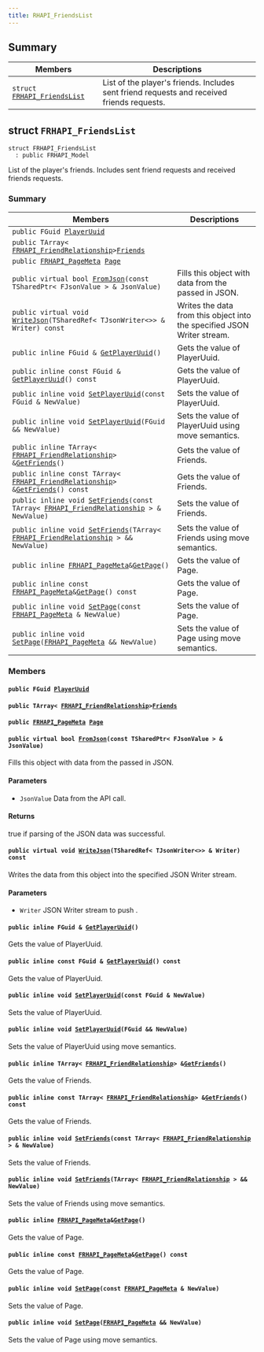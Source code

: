 ```yaml
---
title: RHAPI_FriendsList
---
```


## Summary

 Members                        | Descriptions                                
--------------------------------|---------------------------------------------
`struct `[`FRHAPI_FriendsList`](#structFRHAPI__FriendsList) | List of the player&#39;s friends. Includes sent friend requests and received friends requests.

## struct `FRHAPI_FriendsList` <a id="structFRHAPI__FriendsList"></a>

```
struct FRHAPI_FriendsList
  : public FRHAPI_Model
```

List of the player&#39;s friends. Includes sent friend requests and received friends requests.

### Summary

 Members                        | Descriptions                                
--------------------------------|---------------------------------------------
`public FGuid `[`PlayerUuid`](#structFRHAPI__FriendsList_1a00993f4b19d7fda1904312a3eb2a721b) | 
`public TArray< `[`FRHAPI_FriendRelationship`](RHAPI_FriendRelationship.md#structFRHAPI__FriendRelationship)` > `[`Friends`](#structFRHAPI__FriendsList_1ab0a6ee5eb6e5ebeaaa99474ef95b5af2) | 
`public `[`FRHAPI_PageMeta`](RHAPI_PageMeta.md#structFRHAPI__PageMeta)` `[`Page`](#structFRHAPI__FriendsList_1a6b5c622ef326cc1ecf38070ec82ba6ef) | 
`public virtual bool `[`FromJson`](#structFRHAPI__FriendsList_1a4fa987a488b777087c6a5babb387321f)`(const TSharedPtr< FJsonValue > & JsonValue)` | Fills this object with data from the passed in JSON.
`public virtual void `[`WriteJson`](#structFRHAPI__FriendsList_1a8bf5e6ea4da5af8c400652b6a88892b7)`(TSharedRef< TJsonWriter<>> & Writer) const` | Writes the data from this object into the specified JSON Writer stream.
`public inline FGuid & `[`GetPlayerUuid`](#structFRHAPI__FriendsList_1a77a2a4ab921922160437b22c8198fbc1)`()` | Gets the value of PlayerUuid.
`public inline const FGuid & `[`GetPlayerUuid`](#structFRHAPI__FriendsList_1a8eabd6c72d7710f20eaadba1085ab064)`() const` | Gets the value of PlayerUuid.
`public inline void `[`SetPlayerUuid`](#structFRHAPI__FriendsList_1ac846a842d64a2297ef77339daba6b6e0)`(const FGuid & NewValue)` | Sets the value of PlayerUuid.
`public inline void `[`SetPlayerUuid`](#structFRHAPI__FriendsList_1aaeba4c5ef95ab1e0d2c8238a0d8583de)`(FGuid && NewValue)` | Sets the value of PlayerUuid using move semantics.
`public inline TArray< `[`FRHAPI_FriendRelationship`](RHAPI_FriendRelationship.md#structFRHAPI__FriendRelationship)` > & `[`GetFriends`](#structFRHAPI__FriendsList_1af808143843707a5b8bb1decb82ed8fe0)`()` | Gets the value of Friends.
`public inline const TArray< `[`FRHAPI_FriendRelationship`](RHAPI_FriendRelationship.md#structFRHAPI__FriendRelationship)` > & `[`GetFriends`](#structFRHAPI__FriendsList_1a96a0abf9001329b31c2fbc765bb7eb7a)`() const` | Gets the value of Friends.
`public inline void `[`SetFriends`](#structFRHAPI__FriendsList_1a1a782c725bc5a3e7a67769b7b637375b)`(const TArray< `[`FRHAPI_FriendRelationship`](RHAPI_FriendRelationship.md#structFRHAPI__FriendRelationship)` > & NewValue)` | Sets the value of Friends.
`public inline void `[`SetFriends`](#structFRHAPI__FriendsList_1a0aa3576297ab9110810e1008f8479171)`(TArray< `[`FRHAPI_FriendRelationship`](RHAPI_FriendRelationship.md#structFRHAPI__FriendRelationship)` > && NewValue)` | Sets the value of Friends using move semantics.
`public inline `[`FRHAPI_PageMeta`](RHAPI_PageMeta.md#structFRHAPI__PageMeta)` & `[`GetPage`](#structFRHAPI__FriendsList_1ab1f06c56d1df9372a91ab0ca777ff95b)`()` | Gets the value of Page.
`public inline const `[`FRHAPI_PageMeta`](RHAPI_PageMeta.md#structFRHAPI__PageMeta)` & `[`GetPage`](#structFRHAPI__FriendsList_1a3455d176b11020fba24c22f1dc29b674)`() const` | Gets the value of Page.
`public inline void `[`SetPage`](#structFRHAPI__FriendsList_1aefeaaab68d0e631aa4423c256b31dc1e)`(const `[`FRHAPI_PageMeta`](RHAPI_PageMeta.md#structFRHAPI__PageMeta)` & NewValue)` | Sets the value of Page.
`public inline void `[`SetPage`](#structFRHAPI__FriendsList_1a8afae802144c271fe20b1595c4b19490)`(`[`FRHAPI_PageMeta`](RHAPI_PageMeta.md#structFRHAPI__PageMeta)` && NewValue)` | Sets the value of Page using move semantics.

### Members

#### `public FGuid `[`PlayerUuid`](#structFRHAPI__FriendsList_1a00993f4b19d7fda1904312a3eb2a721b) <a id="structFRHAPI__FriendsList_1a00993f4b19d7fda1904312a3eb2a721b"></a>

#### `public TArray< `[`FRHAPI_FriendRelationship`](RHAPI_FriendRelationship.md#structFRHAPI__FriendRelationship)` > `[`Friends`](#structFRHAPI__FriendsList_1ab0a6ee5eb6e5ebeaaa99474ef95b5af2) <a id="structFRHAPI__FriendsList_1ab0a6ee5eb6e5ebeaaa99474ef95b5af2"></a>

#### `public `[`FRHAPI_PageMeta`](RHAPI_PageMeta.md#structFRHAPI__PageMeta)` `[`Page`](#structFRHAPI__FriendsList_1a6b5c622ef326cc1ecf38070ec82ba6ef) <a id="structFRHAPI__FriendsList_1a6b5c622ef326cc1ecf38070ec82ba6ef"></a>

#### `public virtual bool `[`FromJson`](#structFRHAPI__FriendsList_1a4fa987a488b777087c6a5babb387321f)`(const TSharedPtr< FJsonValue > & JsonValue)` <a id="structFRHAPI__FriendsList_1a4fa987a488b777087c6a5babb387321f"></a>

Fills this object with data from the passed in JSON.

#### Parameters
* `JsonValue` Data from the API call.

#### Returns
true if parsing of the JSON data was successful.

#### `public virtual void `[`WriteJson`](#structFRHAPI__FriendsList_1a8bf5e6ea4da5af8c400652b6a88892b7)`(TSharedRef< TJsonWriter<>> & Writer) const` <a id="structFRHAPI__FriendsList_1a8bf5e6ea4da5af8c400652b6a88892b7"></a>

Writes the data from this object into the specified JSON Writer stream.

#### Parameters
* `Writer` JSON Writer stream to push .

#### `public inline FGuid & `[`GetPlayerUuid`](#structFRHAPI__FriendsList_1a77a2a4ab921922160437b22c8198fbc1)`()` <a id="structFRHAPI__FriendsList_1a77a2a4ab921922160437b22c8198fbc1"></a>

Gets the value of PlayerUuid.

#### `public inline const FGuid & `[`GetPlayerUuid`](#structFRHAPI__FriendsList_1a8eabd6c72d7710f20eaadba1085ab064)`() const` <a id="structFRHAPI__FriendsList_1a8eabd6c72d7710f20eaadba1085ab064"></a>

Gets the value of PlayerUuid.

#### `public inline void `[`SetPlayerUuid`](#structFRHAPI__FriendsList_1ac846a842d64a2297ef77339daba6b6e0)`(const FGuid & NewValue)` <a id="structFRHAPI__FriendsList_1ac846a842d64a2297ef77339daba6b6e0"></a>

Sets the value of PlayerUuid.

#### `public inline void `[`SetPlayerUuid`](#structFRHAPI__FriendsList_1aaeba4c5ef95ab1e0d2c8238a0d8583de)`(FGuid && NewValue)` <a id="structFRHAPI__FriendsList_1aaeba4c5ef95ab1e0d2c8238a0d8583de"></a>

Sets the value of PlayerUuid using move semantics.

#### `public inline TArray< `[`FRHAPI_FriendRelationship`](RHAPI_FriendRelationship.md#structFRHAPI__FriendRelationship)` > & `[`GetFriends`](#structFRHAPI__FriendsList_1af808143843707a5b8bb1decb82ed8fe0)`()` <a id="structFRHAPI__FriendsList_1af808143843707a5b8bb1decb82ed8fe0"></a>

Gets the value of Friends.

#### `public inline const TArray< `[`FRHAPI_FriendRelationship`](RHAPI_FriendRelationship.md#structFRHAPI__FriendRelationship)` > & `[`GetFriends`](#structFRHAPI__FriendsList_1a96a0abf9001329b31c2fbc765bb7eb7a)`() const` <a id="structFRHAPI__FriendsList_1a96a0abf9001329b31c2fbc765bb7eb7a"></a>

Gets the value of Friends.

#### `public inline void `[`SetFriends`](#structFRHAPI__FriendsList_1a1a782c725bc5a3e7a67769b7b637375b)`(const TArray< `[`FRHAPI_FriendRelationship`](RHAPI_FriendRelationship.md#structFRHAPI__FriendRelationship)` > & NewValue)` <a id="structFRHAPI__FriendsList_1a1a782c725bc5a3e7a67769b7b637375b"></a>

Sets the value of Friends.

#### `public inline void `[`SetFriends`](#structFRHAPI__FriendsList_1a0aa3576297ab9110810e1008f8479171)`(TArray< `[`FRHAPI_FriendRelationship`](RHAPI_FriendRelationship.md#structFRHAPI__FriendRelationship)` > && NewValue)` <a id="structFRHAPI__FriendsList_1a0aa3576297ab9110810e1008f8479171"></a>

Sets the value of Friends using move semantics.

#### `public inline `[`FRHAPI_PageMeta`](RHAPI_PageMeta.md#structFRHAPI__PageMeta)` & `[`GetPage`](#structFRHAPI__FriendsList_1ab1f06c56d1df9372a91ab0ca777ff95b)`()` <a id="structFRHAPI__FriendsList_1ab1f06c56d1df9372a91ab0ca777ff95b"></a>

Gets the value of Page.

#### `public inline const `[`FRHAPI_PageMeta`](RHAPI_PageMeta.md#structFRHAPI__PageMeta)` & `[`GetPage`](#structFRHAPI__FriendsList_1a3455d176b11020fba24c22f1dc29b674)`() const` <a id="structFRHAPI__FriendsList_1a3455d176b11020fba24c22f1dc29b674"></a>

Gets the value of Page.

#### `public inline void `[`SetPage`](#structFRHAPI__FriendsList_1aefeaaab68d0e631aa4423c256b31dc1e)`(const `[`FRHAPI_PageMeta`](RHAPI_PageMeta.md#structFRHAPI__PageMeta)` & NewValue)` <a id="structFRHAPI__FriendsList_1aefeaaab68d0e631aa4423c256b31dc1e"></a>

Sets the value of Page.

#### `public inline void `[`SetPage`](#structFRHAPI__FriendsList_1a8afae802144c271fe20b1595c4b19490)`(`[`FRHAPI_PageMeta`](RHAPI_PageMeta.md#structFRHAPI__PageMeta)` && NewValue)` <a id="structFRHAPI__FriendsList_1a8afae802144c271fe20b1595c4b19490"></a>

Sets the value of Page using move semantics.

